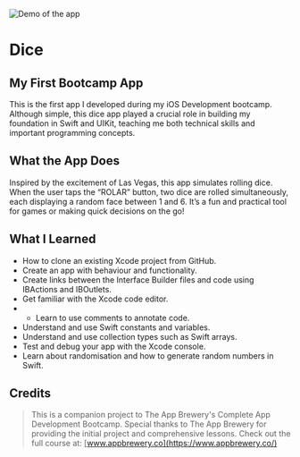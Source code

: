 ![Demo of the app](Assets.xcassets/DiceGifGitHub.gif)

# Dice

## My First Bootcamp App

This is the first app I developed during my iOS Development bootcamp. Although simple, this dice app played a crucial role in building my foundation in Swift and UIKit, teaching me both technical skills and important programming concepts.

## What the App Does

Inspired by the excitement of Las Vegas, this app simulates rolling dice. When the user taps the “ROLAR” button, two dice are rolled simultaneously, each displaying a random face between 1 and 6. It’s a fun and practical tool for games or making quick decisions on the go!


## What I Learned

* How to clone an existing Xcode project from GitHub.
* Create an app with behaviour and functionality.
* Create links between the Interface Builder files and code using IBActions and IBOutlets.
* Get familiar with the Xcode code editor.
* * Learn to use comments to annotate code.
* Understand and use Swift constants and variables.
* Understand and use collection types such as Swift arrays.
* Test and debug your app with the Xcode console.
* Learn about randomisation and how to generate random numbers in Swift.


## Credits
>This is a companion project to The App Brewery's Complete App Development Bootcamp. Special thanks to The App Brewery for providing the initial project and comprehensive lessons. Check out the full course at: [www.appbrewery.co](https://www.appbrewery.co/)


